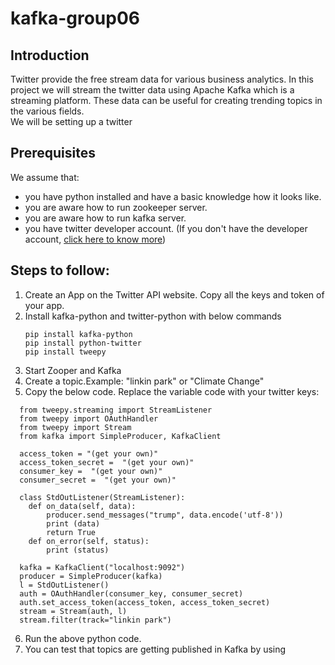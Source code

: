 # kafka-group06

## Introduction
Twitter provide the free stream data for various business analytics. In this project we will stream the twitter data using Apache Kafka which is a streaming platform. These data can be useful for creating trending topics in the various fields.  
We will be setting up a twitter

## Prerequisites

We assume that:
* you have python installed and have a basic knowledge how it looks like.
* you are aware how to run zookeeper server.
* you are aware how to run kafka server.
* you have twitter developer account. (If you don't have the developer account, [click here to know more](https://docs.inboundnow.com/guide/create-twitter-application/))

## Steps to follow:

1. Create an App on the Twitter API website. Copy all the keys and token of your app.
2. Install kafka-python and twitter-python with below commands
    ```
    pip install kafka-python
    pip install python-twitter
    pip install tweepy
    
    ```
3. Start Zooper and Kafka
4. Create a topic.Example: "linkin park" or "Climate Change"
5. Copy the below code. Replace the variable code with your twitter keys:

```
  from tweepy.streaming import StreamListener
  from tweepy import OAuthHandler
  from tweepy import Stream
  from kafka import SimpleProducer, KafkaClient

  access_token = "(get your own)"
  access_token_secret =  "(get your own)"
  consumer_key =  "(get your own)"
  consumer_secret =  "(get your own)"

  class StdOutListener(StreamListener):
    def on_data(self, data):
        producer.send_messages("trump", data.encode('utf-8'))
        print (data)
        return True
    def on_error(self, status):
        print (status)

  kafka = KafkaClient("localhost:9092")
  producer = SimpleProducer(kafka)
  l = StdOutListener()
  auth = OAuthHandler(consumer_key, consumer_secret)
  auth.set_access_token(access_token, access_token_secret)
  stream = Stream(auth, l)
  stream.filter(track="linkin park")
```
6. Run the above python code.
7. You can test that topics are getting published in Kafka by using

